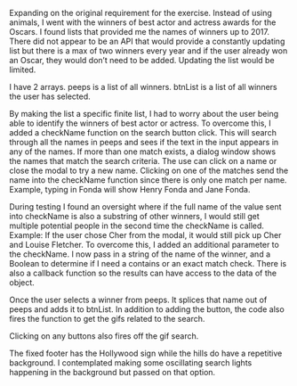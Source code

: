 Expanding on the original requirement for the exercise. Instead of using animals, I went with the winners of best actor and actress awards for the Oscars. I found lists that provided me the names of winners up to 2017. There did not appear to be an API that would provide a constantly updating list but there is a max of two winners every year and if the user already won an Oscar, they would don’t need to be added. Updating the list would be limited. 

I have 2 arrays. peeps is a list of all winners. btnList is a list of all winners the user has selected. 

By making the list a specific finite list, I had to worry about the user being able to identify the winners of best actor or actress. To overcome this, I added a checkName function on the search button click. This will search through all the names in peeps and sees if the text in the input appears in any of the names. If more than one match exists, a dialog window shows the names that match the search criteria. The use can click on a name or close the modal to try a new name. Clicking on one of the matches send the name into the checkName function since there is only one match per name. Example, typing in Fonda will show Henry Fonda and Jane Fonda.

During testing I found an oversight where if the full name of the value sent into checkName is also a substring of other winners, I would still get multiple potential people in the second time the checkName is called. Example: If the user chose Cher from the modal, it would still pick up Cher and Louise Fletcher. To overcome this, I added an additional parameter to the checkName. I now pass in a string of the name of the winner, and a Boolean to determine if I need a contains or an exact match check. There is also a callback function so the results can have access to the data of the object.

Once the user selects a winner from peeps. It splices that name out of peeps and adds it to btnList. In addition to adding the button, the code also fires the function to get the gifs related to the search.

Clicking on any buttons also fires off the gif search.

The fixed footer has the Hollywood sign while the hills do have a repetitive background. I contemplated making some oscillating search lights happening in the background but passed on that option.

